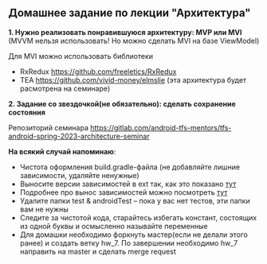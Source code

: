 ## Домашнее задание по лекции "Архитектура"

**1. Нужно реализовать понравившуюся архитектуру: MVP или MVI** (MVVM нельзя использовать!  Но можно сделать MVI на базе ViewModel)

Для MVI можно использовать библиотеки

- RxRedux  https://github.com/freeletics/RxRedux
- TEA https://github.com/vivid-money/elmslie (эта архитектура будет расмотрена на семинаре)

**2. Задание со звездочкой(не обязательно): сделать сохранение состояния**

Репозиторий семинара https://gitlab.com/android-tfs-mentors/tfs-android-spring-2023-architecture-seminar

**На всякий случай напоминаю**:
- Чистота оформления build.gradle-файла (не добавляйте лишние зависимости, удаляйте ненужные)
- Выносите версии зависимостей в ext так, как это показано [тут](https://github.com/JakeWharton/SdkSearch/blob/master/build.gradle)
- Подробнее про вынос зависимостей можно посмотреть [тут](https://habr.com/ru/post/468959/)
- Удалите папки test & androidTest – пока у вас нет тестов, эти папки вам не нужны
- Следите за чистотой кода, старайтесь избегать констант, состоящих из одной буквы и осмысленно называйте переменные
- Для домашки необходимо форкнуть мастер(если не делали этого ранее) и создать ветку hw_7. По завершении необходимо hw_7 направить на master и сделать merge request
